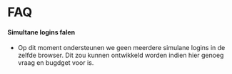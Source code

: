 # FAQ

#### Simultane logins falen

- Op dit moment ondersteunen we geen meerdere simulane logins in de zelfde browser. Dit zou kunnen ontwikkeld worden indien hier genoeg vraag en bugdget voor is.

